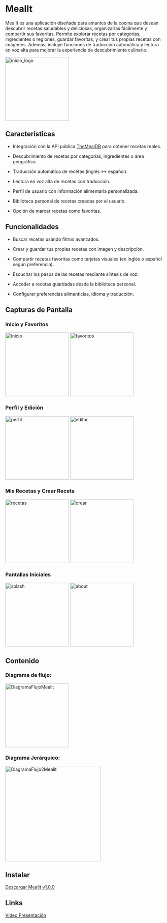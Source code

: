 
# MealIt

MealIt es una aplicación diseñada para amantes de la cocina que desean descubrir recetas saludables y deliciosas, organizarlas fácilmente y compartir sus favoritas. Permite explorar recetas por categorías, ingredientes o regiones, guardar favoritas, y crear tus propias recetas con imágenes. Además, incluye funciones de traducción automática y lectura en voz alta para mejorar la experiencia de descubrimiento culinario.

<img width="200" height="200" alt="inicio_logo" src="https://github.com/user-attachments/assets/55af268f-4008-48e9-8998-47179d951760" />

## Características

- Integración con la API pública [TheMealDB](https://www.themealdb.com/api.php) para obtener recetas reales.

- Descubrimiento de recetas por categorías, ingredientes o área geográfica.

- Traducción automática de recetas (inglés ↔ español).

- Lectura en voz alta de recetas con traducción.

- Perfil de usuario con información alimentaria personalizada.

- Biblioteca personal de recetas creadas por el usuario.

- Opción de marcar recetas como favoritas.

## Funcionalidades

- Buscar recetas usando filtros avanzados.

- Crear y guardar tus propias recetas con imagen y descripción.

- Compartir recetas favoritas como tarjetas visuales (en inglés o español según preferencia).

- Escuchar los pasos de las recetas mediante síntesis de voz.

- Acceder a recetas guardadas desde la biblioteca personal.

- Configurar preferencias alimenticias, idioma y traducción.

## Capturas de Pantalla

### Inicio y Favoritos
<img src="https://github.com/user-attachments/assets/bad49b51-5941-4764-a4a3-d406178b890f" alt="inicio" width="200"/> <img src="https://github.com/user-attachments/assets/5fed85ac-a6bc-45a0-aca9-ec9c2274c9ba" alt="favoritos" width="200"/>
### Perfil y Edición
<img src="https://github.com/user-attachments/assets/1331be64-62bc-4374-9528-7c7ed2c6e19e" alt="perfil" width="200"/> <img src="https://github.com/user-attachments/assets/0a80edaa-caa5-47d1-aded-a6bcb055f30d" alt="editar" width="200"/>
### Mis Recetas y Crear Receta
<img src="https://github.com/user-attachments/assets/004331d1-93dc-46b5-90b8-8d669902ee8d" alt="recetas" width="200"/> <img src="https://github.com/user-attachments/assets/541f4724-8ee3-412e-9176-799be019cd9e" alt="crear" width="200"/>
### Pantallas Iniciales
<img src="https://github.com/user-attachments/assets/d3e1ee2e-913c-4bd4-ad82-22d0d5d6c05c" alt="splash" width="200"/> <img src="https://github.com/user-attachments/assets/c0e568eb-34d7-43f5-8ee7-55d32580a6dc" alt="about" width="200"/>

## Contenido 

### Diagrama de flujo:
<img src="https://github.com/user-attachments/assets/f7166679-0258-4884-8e3a-5c72e8a632a4" width="200" alt="DiagramaFlujoMealit">

### Diagrama Jerárquico:
<img src="https://github.com/user-attachments/assets/b76e8969-f128-42a3-9737-b96410a94576" width="300" alt="DiagramaFlujo2Mealit">


## Instalar 

[Descargar MealIt v1.0.0](https://github.com/MjesusD/Mealit/releases/tag/v1.0.0)

## Links
[Video Presentación](https://youtu.be/TJJRLz3TGOw) 

